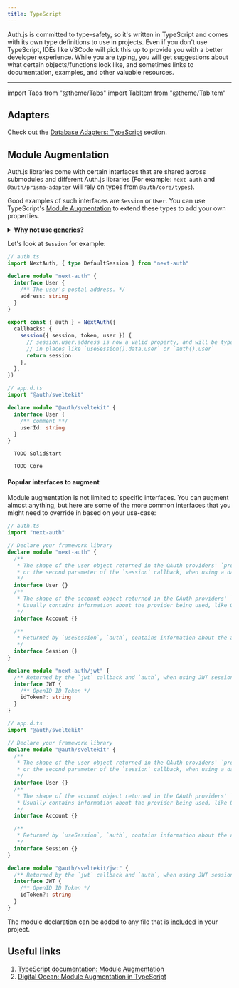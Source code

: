```yaml
---
title: TypeScript
---
```


Auth.js is committed to type-safety, so it's written in TypeScript and comes with its own type definitions to use in projects. Even if you don't use TypeScript, IDEs like VSCode will pick this up to provide you with a better developer experience. While you are typing, you will get suggestions about what certain objects/functions look like, and sometimes links to documentation, examples, and other valuable resources.

---

import Tabs from "@theme/Tabs"
import TabItem from "@theme/TabItem"

## Adapters

Check out the [Database Adapters: TypeScript](/getting-started/adapters#typescript) section.

## Module Augmentation

Auth.js libraries come with certain interfaces that are shared across submodules and different Auth.js libraries (For example: `next-auth` and `@auth/prisma-adapter` will rely on types from `@auth/core/types`).

Good examples of such interfaces are `Session` or `User`. You can use TypeScript's [Module Augmentation](https://www.typescriptlang.org/docs/handbook/declaration-merging.html#module-augmentation) to extend these types to add your own properties.

<details>
<summary>
<b>Why not use <a href="https://www.typescriptlang.org/docs/handbook/2/generics.html">generics</a>?</b>
</summary>
The interfaces that are shared across submodules are not passed to Auth.js library functions as generics.

Whenever these types are used, the functions always expect to return these formats. With generics, one might be able to override the type in one place, but not the other, which would cause the types to be out of sync with the implementation.

With module augmentation, you defined the types once, and you can be sure that they are always the same where it's expected.

</details>

Let's look at `Session` for example:

<Tabs groupId="frameworks" queryString>
  <TabItem value="next" label="Next.js" default>

```ts
// auth.ts
import NextAuth, { type DefaultSession } from "next-auth"

declare module "next-auth" {
  interface User {
    /** The user's postal address. */
    address: string
  }
}

export const { auth } = NextAuth({
  callbacks: {
    session({ session, token, user }) {
      // session.user.address is now a valid property, and will be type-checked
      // in places like `useSession().data.user` or `auth().user`
      return session
    },
  },
})
```

  </TabItem>
  <TabItem value="sveltekit" label="SvelteKit">

```ts
// app.d.ts
import "@auth/sveltekit"

declare module "@auth/sveltekit" {
  interface User {
    /** comment **/
    userId: string
  }
}
```

  </TabItem>
  <TabItem value="solidstart" label="SolidStart">

```
  TODO SolidStart
```

  </TabItem>
  <TabItem value="core" label="Vanilla (No Framework)">

```
  TODO Core
```

  </TabItem>
</Tabs>

#### Popular interfaces to augment

Module augmentation is not limited to specific interfaces. You can augment almost anything, but here are some of the more common interfaces that you might need to override in based on your use-case:

<Tabs groupId="frameworks" queryString>
  <TabItem value="next" label="Next.js" default>

```ts
// auth.ts
import "next-auth"

// Declare your framework library
declare module "next-auth" {
  /**
   * The shape of the user object returned in the OAuth providers' `profile` callback,
   * or the second parameter of the `session` callback, when using a database.
   */
  interface User {}
  /**
   * The shape of the account object returned in the OAuth providers' `account` callback,
   * Usually contains information about the provider being used, like OAuth tokens (`access_token`, etc).
   */
  interface Account {}

  /**
   * Returned by `useSession`, `auth`, contains information about the active session.
   */
  interface Session {}
}

declare module "next-auth/jwt" {
  /** Returned by the `jwt` callback and `auth`, when using JWT sessions */
  interface JWT {
    /** OpenID ID Token */
    idToken?: string
  }
}
```

  </TabItem>
  <TabItem value="sveltekit" label="SvelteKit" default>

```ts
// app.d.ts
import "@auth/sveltekit"

// Declare your framework library
declare module "@auth/sveltekit" {
  /**
   * The shape of the user object returned in the OAuth providers' `profile` callback,
   * or the second parameter of the `session` callback, when using a database.
   */
  interface User {}
  /**
   * The shape of the account object returned in the OAuth providers' `account` callback,
   * Usually contains information about the provider being used, like OAuth tokens (`access_token`, etc).
   */
  interface Account {}

  /**
   * Returned by `useSession`, `auth`, contains information about the active session.
   */
  interface Session {}
}

declare module "@auth/sveltekit/jwt" {
  /** Returned by the `jwt` callback and `auth`, when using JWT sessions */
  interface JWT {
    /** OpenID ID Token */
    idToken?: string
  }
}
```

  </TabItem>
</Tabs>

The module declaration can be added to any file that is [included](https://www.typescriptlang.org/tsconfig#include) in your project.

## Useful links

1. [TypeScript documentation: Module Augmentation](https://www.typescriptlang.org/docs/handbook/declaration-merging.html#module-augmentation)
2. [Digital Ocean: Module Augmentation in TypeScript](https://www.digitalocean.com/community/tutorials/typescript-module-augmentation)
